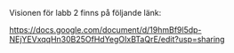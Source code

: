 Visionen för labb 2 finns på följande länk:

https://docs.google.com/document/d/19hmBf9l5dp-NEjYEVxqqHn30B25OfHdYegOIxBTaQrE/edit?usp=sharing
